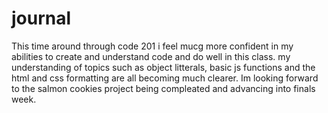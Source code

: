 # journal
This time around through code 201 i feel mucg more confident in my abilities to create and understand code and do well in this class.  my understanding of topics such as object litterals, basic js functions and the html and css formatting are all becoming much clearer.  Im looking forward to the salmon cookies project being compleated and advancing into finals week. 
